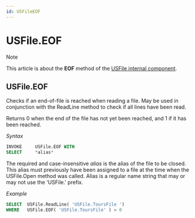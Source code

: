 ```yaml
---
id: USFileEOF
---
```


# USFile.EOF



> [!NOTE]
> This article is about the **EOF** method of the [USFile internal component](/docs/Extensions/USFile%20internal%20component).

## **USFile.EOF**

Checks if an end-of-file is reached when reading a file. May be used in conjunction with the ReadLine method to check if all lines have been read.

Returns 0 when the end of the file has not yet been reached, and 1 if it has been reached.

*Syntax*

```sql
INVOKE     USFile.EOF WITH
SELECT     *alias*
```

The required and case-insensitive *alias* is the alias of the file to be closed. This alias must previously have been assigned to a file at the time when the USFile.Open method was called. Alias is a regular name string that may or may not use the 'USFile.' prefix.

*Example*

```sql
SELECT  USFile.ReadLine( 'USFile.ToursFile ')
WHERE   USFile.EOF( 'USFile.ToursFile' ) = 0
```

 